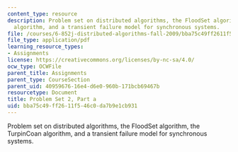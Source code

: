 ```yaml
---
content_type: resource
description: Problem set on distributed algorithms, the FloodSet algorithm, the TurpinCoan
  algorithm, and a transient failure model for synchronous systems.
file: /courses/6-852j-distributed-algorithms-fall-2009/bba75c49ff2611f546c0da7b9e1cb931_MIT6_852JF09_pset2a.pdf
file_type: application/pdf
learning_resource_types:
- Assignments
license: https://creativecommons.org/licenses/by-nc-sa/4.0/
ocw_type: OCWFile
parent_title: Assignments
parent_type: CourseSection
parent_uid: 40959676-16e4-d6e0-960b-171bcb69467b
resourcetype: Document
title: Problem Set 2, Part a
uid: bba75c49-ff26-11f5-46c0-da7b9e1cb931
---
```

Problem set on distributed algorithms, the FloodSet algorithm, the TurpinCoan algorithm, and a transient failure model for synchronous systems.